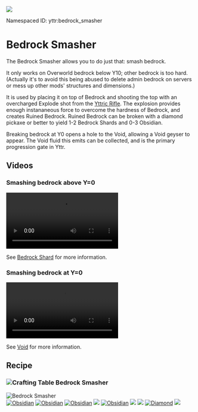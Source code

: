 <img class="infobox" src="../img/item/bedrock_smasher.png">

<span class="aside">Namespaced ID: <span>yttr:bedrock_smasher</span></span>
# Bedrock Smasher

The Bedrock Smasher allows you to do just that: smash bedrock.

It only works on Overworld bedrock below Y10; other bedrock is too hard. (Actually it's to avoid
this being abused to delete admin bedrock on servers or mess up other mods' structures and
dimensions.)

It is used by placing it on top of Bedrock and shooting the top with an overcharged Explode shot
from the [Yttric Rifle](/rifle). The explosion provides enough instananeous force to overcome the
hardness of Bedrock, and creates Ruined Bedrock. Ruined Bedrock can be broken with a diamond pickaxe
or better to yield 1-2 Bedrock Shards and 0-3 Obsidian.

Breaking bedrock at Y0 opens a hole to the Void, allowing a Void geyser to appear. The Void fluid
this emits can be collected, and is the primary progression gate in Yttr.

## Videos

### Smashing bedrock above Y=0
<video src="../img/bedrock_shard.mp4" controls></video>

See [Bedrock Shard](/bedrock_shard) for more information.

### Smashing bedrock at Y=0
<video src="../img/void_geyser.mp4" controls></video>

See [Void](/void) for more information.


## Recipe

### <img class="symbolic" title="Crafting Table" src="../img/symbolic/crafting_table.png"/> Bedrock Smasher
<div class="recipe" title="Namespaced ID: yttr:bedrock_smasher">
	<div class="output">
		<img title="Bedrock Smasher" src="../img/item/bedrock_smasher.png"/>
	</div>
	<div class="input">
		<a href="https://minecraft.fandom.com/wiki/Obsidian"><img title="Obsidian" src="../img/item/obsidian.png"/></a>
		<a href="https://minecraft.fandom.com/wiki/Obsidian"><img title="Obsidian" src="../img/item/obsidian.png"/></a>
		<a href="https://minecraft.fandom.com/wiki/Obsidian"><img title="Obsidian" src="../img/item/obsidian.png"/></a>
		<a href="#"><img src="../img/item/air.png"/></a>
		<a href="https://minecraft.fandom.com/wiki/Obsidian"><img title="Obsidian" src="../img/item/obsidian.png"/></a>
		<a href="#"><img src="../img/item/air.png"/></a>
		<a href="#"><img src="../img/item/air.png"/></a>
		<a href="https://minecraft.fandom.com/wiki/Diamond"><img title="Diamond" src="../img/item/diamond.png"/></a>
		<a href="#"><img src="../img/item/air.png"/></a>
		<div class="blank"></div>
	</div>
</div>
